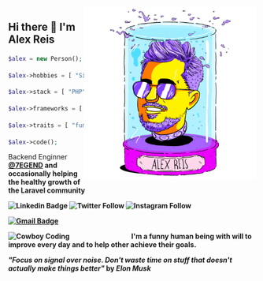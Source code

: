 <img align="right" src="https://raw.githubusercontent.com/ialexreis/adevr/master/03%20EFLC%20Alex%20Reis_headjar.png" alt="Illustration of Alex" width=350px />

## Hi there 👋 I'm __Alex Reis__


```php
$alex = new Person();

$alex->hobbies = [ "Sim Racing", "Motorcycles",  "Music" ]; 

$alex->stack = [ "PHP", ".NET", "Javascript", "Typescript" ];

$alex->frameworks = [ "Laravel", "Phalcon", "Node.js" ];

$alex->traits = [ "funny", "helpfull", "straight-forward" ];

$alex->code();
```


Backend Enginner <b><a href="https://www.7egend.cr/" target="_blank">@7EGEND</a> and occasionally helping the healthy growth of the Laravel community

![Linkedin Badge](https://img.shields.io/badge/LinkedIn-0077B5?style=social&logo=linkedin&logoColor=white&link=https://www.linkedin.com/in/alexandre-reis-dev/)
![Twitter Follow](https://img.shields.io/badge/Twitter-1DA1F2?style=social&logo=twitter&logoColor=white?link=https://twitter.com/ialexreis)
![Instagram Follow](https://img.shields.io/badge/Instagram-E4405F?style=social&logo=instagram&logoColor=white?link=https://instagram.com/ialexreis)

[![Gmail Badge](https://img.shields.io/badge/-costalexandreis@gmail.com-b20000?style=flat-square&logo=Gmail&logoColor=white&link=mailto:costalexandreis@gmail.com)](mailto:costalexandreis@gmail.com)


<img src="https://media.giphy.com/media/nGMnDqebzDcfm/giphy.gif" align=left alt="Cowboy Coding" width=250px padding="0 10px 0 0">

I'm a funny human being with will to improve every day and to help other achieve their goals.

**_"Focus on signal over noise. Don't waste time on stuff that doesn't actually make things better"_** by _Elon Musk_
